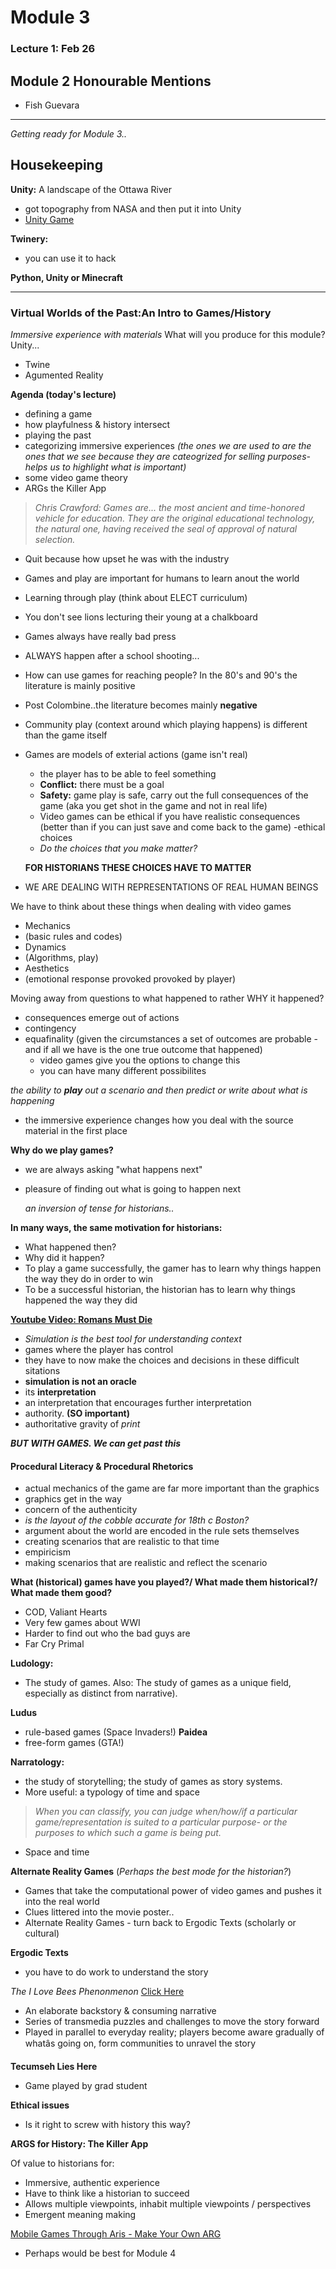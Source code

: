 # Module 3 
### Lecture 1: Feb 26

## Module 2 Honourable Mentions
- Fish Guevara
***
*Getting ready for Module 3..*

## Housekeeping

**Unity:** A landscape of the Ottawa River

- got topography from NASA and then put it into Unity
- [Unity Game](http://dhcu.ca/prairie-package-test/)

**Twinery:**
- you can use it to hack

**Python, Unity or Minecraft**
***
### Virtual Worlds of the Past:An Intro to Games/History

*Immersive experience with materials*
 What will you produce for this module? Unity...
 - Twine
 - Agumented Reality 
 
**Agenda (today's lecture)**
- defining a game
- how playfulness & history intersect
- playing the past
- categorizing immersive experiences *(the ones we are used to are the ones that we see because they are cateogrized for selling purposes- helps us to highlight what is important)*
- some video game theory
- ARGs the Killer App

> *Chris Crawford: Games are... the most ancient and time-honored vehicle for education. They are the original educational technology, the natural one, having received the seal of approval of natural selection.*
- Quit because how upset he was with the industry
- Games and play are important for humans to learn anout the world
- Learning through play (think about ELECT curriculum) 
- You don't see lions lecturing their young at a chalkboard
- Games always have really bad press
- ALWAYS happen after a school shooting...
- How can use games for reaching people? In the 80's and 90's the literature is mainly positive
- Post Colombine..the literature becomes mainly **negative**
- Community play (context around which playing happens) is different than the game itself
- Games are models of exterial actions (game isn't real)
  - the player has to be able to feel something
  - **Conflict:** there must be a goal 
  - **Safety:** game play is safe, carry out the full consequences of the game (aka you get shot in the game and not in real life)
  - Video games can be ethical if you have realistic consequences (better than if you can just save and come back to the game) -ethical choices
  - *Do the choices that you make matter?*
   
  **FOR HISTORIANS THESE CHOICES HAVE TO MATTER**
 - WE ARE DEALING WITH REPRESENTATIONS OF REAL HUMAN BEINGS
  
 We have to think about these things when dealing with video games
 - Mechanics 
  - (basic rules and codes)
 - Dynamics 
  - (Algorithms, play)
 - Aesthetics 
  - (emotional response provoked provoked by player)
  
 Moving away from questions to what happened to rather WHY it happened? 
 - consequences emerge out of actions
 - contingency
 - equafinality (given the circumstances a set of outcomes are probable - and if all we have is the one true outcome that happened)
     - video games give you the options to change this
     - you can have many different possibilites
 
  *the ability to **play** out a scenario and then predict or write about what is happening*
   - the immersive experience changes how you deal with the source material in the first place
   
 **Why do we play games?**
- we are always asking "what happens next"
- pleasure of finding out what is going to happen next
   
   *an inversion of tense for historians..*
  
**In many ways, the same motivation for historians:**
- What happened then?
- Why did it happen?
- To play a game successfully, the gamer has to learn why things happen the way they do in order to win
- To be a successful historian, the historian has to learn why things happened the way they did

**[Youtube Video: Romans Must Die](https://www.youtube.com/watch?v=eCe5QEnoioI)**

- *Simulation is the best tool for understanding context*
 - games where the player has control 
 - they have to now make the choices and decisions in these difficult sitations
 - **simulation is not an oracle**
 - its **interpretation** 
  - an interpretation that encourages further interpretation
- authority. **(SO important)**
- authoritative gravity of *print*

***BUT WITH GAMES. We can get past this***

#### Procedural Literacy & Procedural Rhetorics
- actual mechanics of the game are far more important than the graphics 
- graphics get in the way
- concern of the authenticity
- *is the layout of the cobble accurate for 18th c Boston?*
- argument about the world are encoded in the rule sets themselves
- creating scenarios that are realistic to that time
 - empiricism 
 - making scenarios that are realistic and reflect the scenario
 
**What (historical) games have you played?/ What made them historical?/ What made them good?**
- COD, Valiant Hearts
- Very few games about WWI
 - Harder to find out who the bad guys are 
- Far Cry Primal

**Ludology:**
- The study of games. Also: The study of games as a unique field, especially as distinct from narrative). 

**Ludus**
- rule-based games (Space Invaders!)
**Paidea**
- free-form games (GTA!) 

**Narratology:**
- the study of storytelling; the study of games as story systems.
- More useful: a typology of time and space

> *When you can classify, you can judge when/how/if a particular game/representation is suited to a particular purpose- or the purposes to which such a game is being put.*
- Space and time

**Alternate Reality Games** (*Perhaps the best mode for the historian?*)
- Games that take the computational power of video games and pushes it into the real world
- Clues littered into the movie poster..
- Alternate Reality Games - turn back to Ergodic Texts (scholarly or cultural)
 
 **Ergodic Texts**
  - you have to do work to understand the story
 
 *The I Love Bees Phenonmenon* [Click Here](https://www.youtube.com/watch?v=SNhurUnOWKQ) 
 
- An elaborate backstory & consuming narrative
- Series of transmedia puzzles and challenges to move the story forward
- Played in parallel to everyday reality; players become aware gradually of whatâs going on, form communities to unravel the story

**Tecumseh Lies Here**
- Game played by grad student

**Ethical issues**
- Is it right to screw with history this way?

**ARGS for History: The Killer App**

Of value to historians for:
- Immersive, authentic experience
- Have to think like a historian to succeed
- Allows multiple viewpoints, inhabit multiple viewpoints / perspectives
- Emergent meaning making

[Mobile Games Through Aris - Make Your Own ARG](https://fielddaylab.org/make/aris/)
- Perhaps would be best for Module 4

